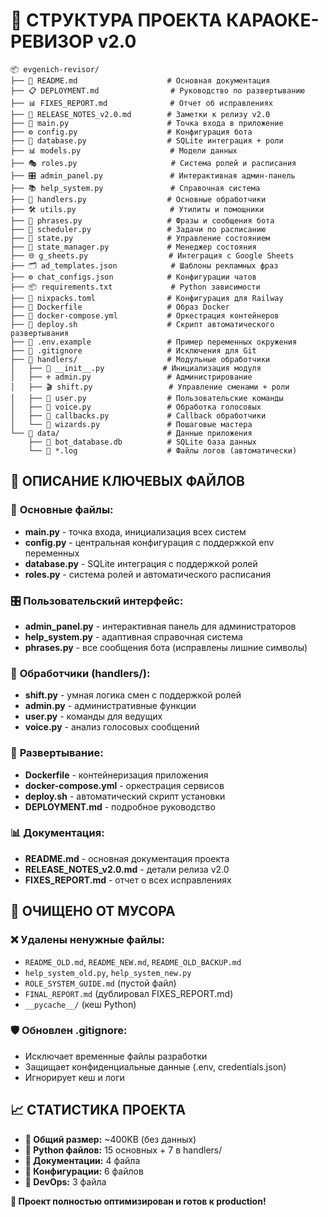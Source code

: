 # 📁 СТРУКТУРА ПРОЕКТА КАРАОКЕ-РЕВИЗОР v2.0

```
📦 evgenich-revisor/
├── 📄 README.md                    # Основная документация
├── 📋 DEPLOYMENT.md                # Руководство по развертыванию  
├── 📊 FIXES_REPORT.md              # Отчет об исправлениях
├── 🎉 RELEASE_NOTES_v2.0.md        # Заметки к релизу v2.0
├── 🚀 main.py                      # Точка входа в приложение
├── ⚙️ config.py                    # Конфигурация бота
├── 💾 database.py                  # SQLite интеграция + роли
├── 📊 models.py                    # Модели данных
├── 🎭 roles.py                     # Система ролей и расписания
├── 🎛️ admin_panel.py               # Интерактивная админ-панель
├── 📚 help_system.py               # Справочная система
├── 🔄 handlers.py                  # Основные обработчики
├── 🛠️ utils.py                     # Утилиты и помощники
├── 💬 phrases.py                   # Фразы и сообщения бота
├── 📅 scheduler.py                 # Задачи по расписанию
├── 💾 state.py                     # Управление состоянием
├── 🔧 state_manager.py             # Менеджер состояния
├── 🌐 g_sheets.py                  # Интеграция с Google Sheets
├── 🗂️ ad_templates.json            # Шаблоны рекламных фраз
├── ⚙️ chat_configs.json            # Конфигурации чатов
├── 📦 requirements.txt             # Python зависимости
├── 🔧 nixpacks.toml                # Конфигурация для Railway
├── 🐳 Dockerfile                   # Образ Docker
├── 🐙 docker-compose.yml           # Оркестрация контейнеров
├── 🚀 deploy.sh                    # Скрипт автоматического развертывания
├── 📝 .env.example                 # Пример переменных окружения
├── 🚫 .gitignore                   # Исключения для Git
├── 📁 handlers/                    # Модульные обработчики
│   ├── 📄 __init__.py             # Инициализация модуля
│   ├── ⚜️ admin.py                 # Администрирование
│   ├── 🎬 shift.py                 # Управление сменами + роли
│   ├── 👤 user.py                  # Пользовательские команды
│   ├── 🎤 voice.py                 # Обработка голосовых
│   ├── 🔄 callbacks.py             # Callback обработчики
│   └── 🧙 wizards.py               # Пошаговые мастера
└── 📁 data/                        # Данные приложения
    ├── 💾 bot_database.db          # SQLite база данных
    └── 📜 *.log                    # Файлы логов (автоматически)
```

## 🎯 ОПИСАНИЕ КЛЮЧЕВЫХ ФАЙЛОВ

### 🚀 **Основные файлы:**
- **main.py** - точка входа, инициализация всех систем
- **config.py** - центральная конфигурация с поддержкой env переменных
- **database.py** - SQLite интеграция с поддержкой ролей
- **roles.py** - система ролей и автоматического расписания

### 🎛️ **Пользовательский интерфейс:**
- **admin_panel.py** - интерактивная панель для администраторов
- **help_system.py** - адаптивная справочная система
- **phrases.py** - все сообщения бота (исправлены лишние символы)

### 🔄 **Обработчики (handlers/):**
- **shift.py** - умная логика смен с поддержкой ролей
- **admin.py** - административные функции
- **user.py** - команды для ведущих
- **voice.py** - анализ голосовых сообщений

### 🐳 **Развертывание:**
- **Dockerfile** - контейнеризация приложения
- **docker-compose.yml** - оркестрация сервисов
- **deploy.sh** - автоматический скрипт установки
- **DEPLOYMENT.md** - подробное руководство

### 📊 **Документация:**
- **README.md** - основная документация проекта
- **RELEASE_NOTES_v2.0.md** - детали релиза v2.0
- **FIXES_REPORT.md** - отчет о всех исправлениях

## 🧹 ОЧИЩЕНО ОТ МУСОРА

### ❌ **Удалены ненужные файлы:**
- `README_OLD.md`, `README_NEW.md`, `README_OLD_BACKUP.md`
- `help_system_old.py`, `help_system_new.py`
- `ROLE_SYSTEM_GUIDE.md` (пустой файл)
- `FINAL_REPORT.md` (дублировал FIXES_REPORT.md)
- `__pycache__/` (кеш Python)

### 🛡️ **Обновлен .gitignore:**
- Исключает временные файлы разработки
- Защищает конфиденциальные данные (.env, credentials.json)
- Игнорирует кеш и логи

## 📈 СТАТИСТИКА ПРОЕКТА

- **📁 Общий размер:** ~400KB (без данных)
- **🐍 Python файлов:** 15 основных + 7 в handlers/
- **📄 Документации:** 4 файла
- **🔧 Конфигурации:** 6 файлов
- **🐳 DevOps:** 3 файла

**🎉 Проект полностью оптимизирован и готов к production!**
